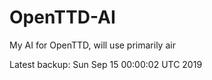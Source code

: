 # OpenTTD-AI
My AI for OpenTTD, will use primarily air

Latest backup: Sun Sep 15 00:00:02 UTC 2019
